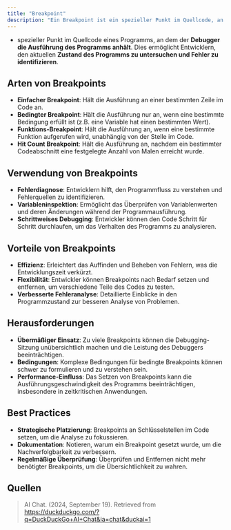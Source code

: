 ```yaml
---
title: "Breakpoint"
description: "Ein Breakpoint ist ein spezieller Punkt im Quellcode, an dem der Debugger die Ausführung anhält, um den Zustand zu untersuchen. Arten sind einfacher, bedingter, Funktions- und Hit Count Breakpoint. Verwendung zur Fehlerdiagnose und Variableninspektion. Vorteile sind Effizienz und Flexibilität, Herausforderungen sind Übermäßiger Einsatz und Performance-Einfluss."
---
```


- spezieller Punkt im Quellcode eines Programms, an dem der **Debugger die Ausführung des Programms anhält**. Dies ermöglicht Entwicklern, den aktuellen **Zustand des Programms zu untersuchen und Fehler zu identifizieren**.

## Arten von Breakpoints
- **Einfacher Breakpoint**: Hält die Ausführung an einer bestimmten Zeile im Code an.
- **Bedingter Breakpoint**: Hält die Ausführung nur an, wenn eine bestimmte Bedingung erfüllt ist (z.B. eine Variable hat einen bestimmten Wert).
- **Funktions-Breakpoint**: Hält die Ausführung an, wenn eine bestimmte Funktion aufgerufen wird, unabhängig von der Stelle im Code.
- **Hit Count Breakpoint**: Hält die Ausführung an, nachdem ein bestimmter Codeabschnitt eine festgelegte Anzahl von Malen erreicht wurde.

## Verwendung von Breakpoints
- **Fehlerdiagnose**: Entwicklern hilft, den Programmfluss zu verstehen und Fehlerquellen zu identifizieren.
- **Variableninspektion**: Ermöglicht das Überprüfen von Variablenwerten und deren Änderungen während der Programmausführung.
- **Schrittweises Debugging**: Entwickler können den Code Schritt für Schritt durchlaufen, um das Verhalten des Programms zu analysieren.

## Vorteile von Breakpoints
- **Effizienz**: Erleichtert das Auffinden und Beheben von Fehlern, was die Entwicklungszeit verkürzt.
- **Flexibilität**: Entwickler können Breakpoints nach Bedarf setzen und entfernen, um verschiedene Teile des Codes zu testen.
- **Verbesserte Fehleranalyse**: Detaillierte Einblicke in den Programmzustand zur besseren Analyse von Problemen.

## Herausforderungen
- **Übermäßiger Einsatz**: Zu viele Breakpoints können die Debugging-Sitzung unübersichtlich machen und die Leistung des Debuggers beeinträchtigen.
- **Bedingungen**: Komplexe Bedingungen für bedingte Breakpoints können schwer zu formulieren und zu verstehen sein.
- **Performance-Einfluss**: Das Setzen von Breakpoints kann die Ausführungsgeschwindigkeit des Programms beeinträchtigen, insbesondere in zeitkritischen Anwendungen.

## Best Practices
- **Strategische Platzierung**: Breakpoints an Schlüsselstellen im Code setzen, um die Analyse zu fokussieren.
- **Dokumentation**: Notieren, warum ein Breakpoint gesetzt wurde, um die Nachverfolgbarkeit zu verbessern.
- **Regelmäßige Überprüfung**: Überprüfen und Entfernen nicht mehr benötigter Breakpoints, um die Übersichtlichkeit zu wahren.

## Quellen

> AI Chat. (2024, September 19). Retrieved from https://duckduckgo.com/?q=DuckDuckGo+AI+Chat&ia=chat&duckai=1